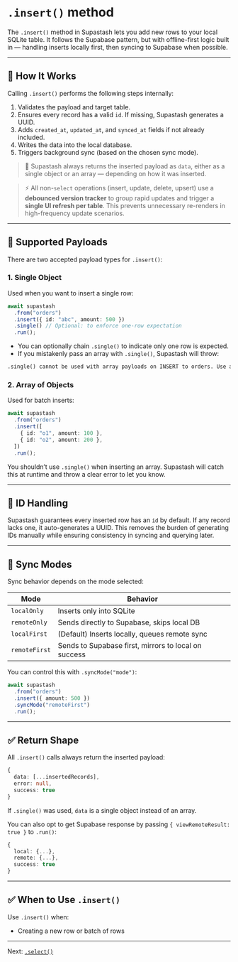 # `.insert()` method

The `.insert()` method in Supastash lets you add new rows to your local SQLite table. It follows the Supabase pattern, but with offline-first logic built in — handling inserts locally first, then syncing to Supabase when possible.

---

## 🧠 How It Works

Calling `.insert()` performs the following steps internally:

1. Validates the payload and target table.
2. Ensures every record has a valid `id`. If missing, Supastash generates a UUID.
3. Adds `created_at`, `updated_at`, and `synced_at` fields if not already included.
4. Writes the data into the local database.
5. Triggers background sync (based on the chosen sync mode).

> 🔁 Supastash always returns the inserted payload as `data`, either as a single object or an array — depending on how it was inserted.

> ⚡ All non-`select` operations (insert, update, delete, upsert) use a **debounced version tracker** to group rapid updates and trigger a **single UI refresh per table**. This prevents unnecessary re-renders in high-frequency update scenarios.

---

## 🧾 Supported Payloads

There are two accepted payload types for `.insert()`:

### 1. **Single Object**

Used when you want to insert a single row:

```ts
await supastash
  .from("orders")
  .insert({ id: "abc", amount: 500 })
  .single() // Optional: to enforce one-row expectation
  .run();
```

- You can optionally chain `.single()` to indicate only one row is expected.
- If you mistakenly pass an array with `.single()`, Supastash will throw:

```txt
.single() cannot be used with array payloads on INSERT to orders. Use a single object instead.
```

### 2. **Array of Objects**

Used for batch inserts:

```ts
await supastash
  .from("orders")
  .insert([
    { id: "o1", amount: 100 },
    { id: "o2", amount: 200 },
  ])
  .run();
```

You shouldn’t use `.single()` when inserting an array. Supastash will catch this at runtime and throw a clear error to let you know.

---

## 🔐 ID Handling

Supastash guarantees every inserted row has an `id` by default. If any record lacks one, it auto-generates a UUID. This removes the burden of generating IDs manually while ensuring consistency in syncing and querying later.

---

## 🔁 Sync Modes

Sync behavior depends on the mode selected:

| Mode          | Behavior                                             |
| ------------- | ---------------------------------------------------- |
| `localOnly`   | Inserts only into SQLite                             |
| `remoteOnly`  | Sends directly to Supabase, skips local DB           |
| `localFirst`  | (Default) Inserts locally, queues remote sync        |
| `remoteFirst` | Sends to Supabase first, mirrors to local on success |

You can control this with `.syncMode("mode")`:

```ts
await supastash
  .from("orders")
  .insert({ amount: 500 })
  .syncMode("remoteFirst")
  .run();
```

---

## ✅ Return Shape

All `.insert()` calls always return the inserted payload:

```ts
{
  data: [...insertedRecords],
  error: null,
  success: true
}
```

If `.single()` was used, `data` is a single object instead of an array.

You can also opt to get Supabase response by passing `{ viewRemoteResult: true }` to `.run()`:

```ts
{
  local: {...},
  remote: {...},
  success: true
}
```

---

## ✅ When to Use `.insert()`

Use `.insert()` when:

- Creating a new row or batch of rows

---

Next: [`.select()`](./select-query.md)
